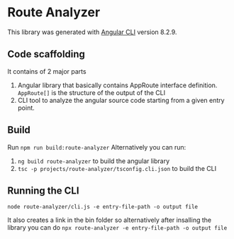 # Route Analyzer

This library was generated with [Angular CLI](https://github.com/angular/angular-cli) version 8.2.9.

## Code scaffolding

It contains of 2 major parts

1. Angular library that basically contains AppRoute interface definition. `AppRoute[]` is the structure of the output of the CLI
1. CLI tool to analyze the angular source code starting from a given entry point.

## Build

Run `npm run build:route-analyzer`
Alternatively you can run:

1. `ng build route-analyzer` to build the angular library
1. `tsc -p projects/route-analyzer/tsconfig.cli.json` to build the CLI

## Running the CLI

`node route-analyzer/cli.js -e entry-file-path -o output file`

It also creates a link in the bin folder so alternatively after insalling the library you can do
`npx route-analyzer -e entry-file-path -o output file`
